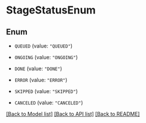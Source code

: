 # StageStatusEnum

## Enum


* `QUEUED` (value: `"QUEUED"`)

* `ONGOING` (value: `"ONGOING"`)

* `DONE` (value: `"DONE"`)

* `ERROR` (value: `"ERROR"`)

* `SKIPPED` (value: `"SKIPPED"`)

* `CANCELED` (value: `"CANCELED"`)


[[Back to Model list]](../README.md#documentation-for-models) [[Back to API list]](../README.md#documentation-for-api-endpoints) [[Back to README]](../README.md)


